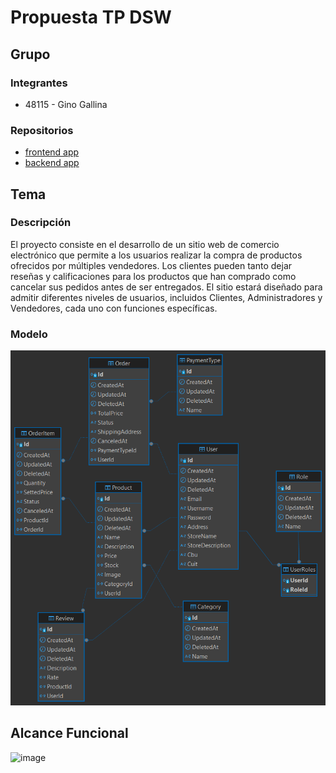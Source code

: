 # Propuesta TP DSW

## Grupo
### Integrantes
* 48115 - Gino Gallina


### Repositorios
* [frontend app](https://github.com/GinoGallina/EcommerceDSWFront)
* [backend app](https://github.com/GinoGallina/EcommerceDSWBack)


## Tema
### Descripción
El proyecto consiste en el desarrollo de un sitio web de comercio electrónico que permite a los usuarios realizar la compra de productos ofrecidos por múltiples vendedores.  Los clientes pueden tanto dejar reseñas y calificaciones para los productos que han comprado como cancelar sus pedidos antes de ser entregados.
El sitio estará diseñado para admitir diferentes niveles de usuarios, incluidos Clientes, Administradores y Vendedores, cada uno con funciones específicas. 


### Modelo
![image](https://github.com/GinoGallina/PropuestaTpDSW/blob/GinoGallina/ecommerce_diagram.png?raw=true)

## Alcance Funcional 

![image](https://github.com/GinoGallina/TPDesarrolloDeSoftware/assets/103271990/9f22ff5e-544f-4d36-90ca-d7c5d34e56f7)


